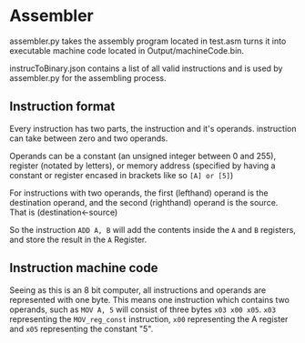 # Assembler

assembler.py takes the assembly program located in test.asm turns it into executable machine code located in Output/machineCode.bin.

instrucToBinary.json contains a list of all valid instructions and is used by assembler.py for the assembling process.

## Instruction format

Every instruction has two parts, the instruction and it's operands. instruction can take between zero and two operands.

Operands can be a constant (an unsigned integer between 0 and 255), register (notated by letters), or memory address (specified by having a constant or register encased in brackets like so ``[A] or [5]``)


For instructions with two operands, the first (lefthand) operand is the destination operand, and the second (righthand) operand is the source. That is (destination<-source)

So the instruction ``ADD A, B`` will add the contents inside the ``A`` and ``B`` registers, and store the result in the ``A`` Register.


## Instruction machine code

Seeing as this is an 8 bit computer, all instructions and operands are represented with one byte. This means one instruction which contains two operands, such as ``MOV A, 5`` will consist of three bytes ``x03 x00 x05``. ``x03`` representing the ``MOV_reg_const`` instruction, ``x00`` representing the A register and ``x05`` representing the constant "5".
